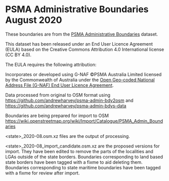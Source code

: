 # PSMA Administrative Boundaries August 2020

These boundaries are from the [PSMA Administrative Boundaries](https://data.gov.au/dataset/psma-administrative-boundaries) dataset.

This dataset has been released under an End User Licence Agreement (EULA) based on the Creative Commons Attribution 4.0 International license (CC BY 4.0).

The EULA requires the following attribution:

Incorporates or developed using G-NAF ©PSMA Australia Limited licensed by the Commonwealth of Australia under the [Open Geo-coded National Address File (G-NAF) End User Licence Agreement](https://data.gov.au/dataset/geocoded-national-address-file-g-naf/resource/09f74802-08b1-4214-a6ea-3591b2753d30).

Data processed from original to OSM format using https://github.com/andrewharvey/psma-admin-bdy2osm and https://github.com/andrewharvey/psma-admin-bdys-data

Boundaries are being prepared for import to OSM https://wiki.openstreetmap.org/wiki/Import/Catalogue/PSMA_Admin_Boundaries

\<state\>_2020-08.osm.xz files are the output of processing.

\<state\>_2020-08_import_candidate.osm.xz are the proposed versions for import. They have been edited to remove the parts of the localities and LGAs outside of the state borders. Boundaries corresponding to land based state borders have been tagged with a fixme to aid deleting them. Boundaries corresponding to state maritime boundaries have been tagged with a fixme for review after import.
